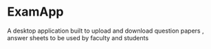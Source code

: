 # ExamApp
A desktop application built to upload and download question papers , answer sheets to be used by faculty and students

